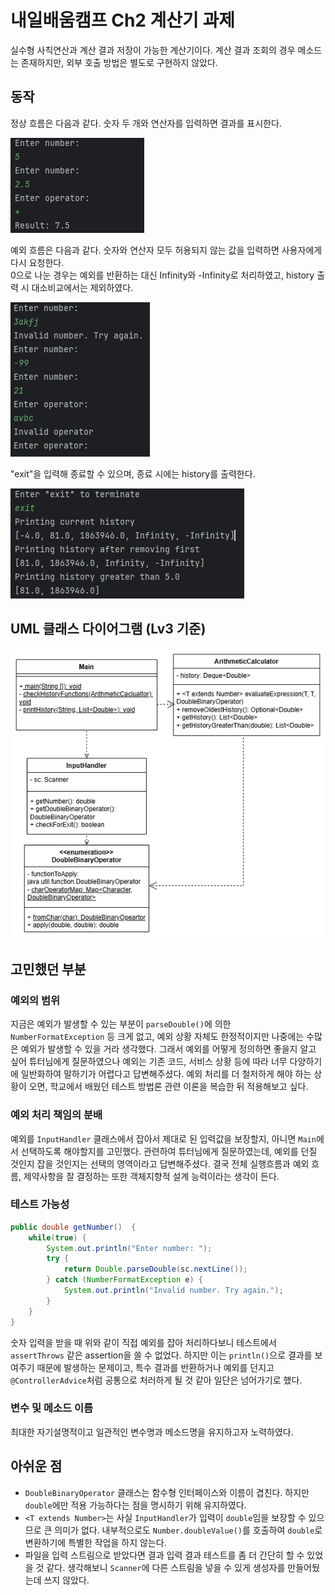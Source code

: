 # 내일배움캠프 Ch2 계산기 과제
실수형 사칙연산과 계산 결과 저장이 가능한 계산기이다. 계산 결과 조회의 경우 메소드는 존재하지만, 외부 호출 방법은 별도로 구현하지 않았다.

## 동작
정상 흐름은 다음과 같다. 숫자 두 개와 연산자를 입력하면 결과를 표시한다.

![normal_flow.jpg](images/normal_flow.jpg)

예외 흐름은 다음과 같다. 숫자와 연산자 모두 허용되지 않는 값을 입력하면 사용자에게 다시 요청한다. \
0으로 나눈 경우는 예외를 반환하는 대신 Infinity와 -Infinity로 처리하였고, history 출력 시 대소비교에서는 제외하였다.

![wrong_inputs.jpg](images/wrong_inputs.jpg)

"exit"을 입력해 종료할 수 있으며, 종료 시에는 history를 출력한다.

![show_history.jpg](images/show_history.jpg)

## UML 클래스 다이어그램 (Lv3 기준)

![CalculatorClassDiagram.jpg](images/CalculatorClassDiagram.jpg)

## 고민했던 부분
### 예외의 범위
지금은 예외가 발생할 수 있는 부분이 `parseDouble()`에 의한 `NumberFormatException` 등 크게 없고, 예외 상황 자체도 한정적이지만 나중에는 수많은 예외가 발생할 수 있을 거라 생각했다. 그래서 예외를 어떻게 정의하면 좋을지 알고 싶어 튜터님에게 질문하였으나 예외는 기존 코드, 서비스 상황 등에 따라 너무 다양하기에 일반화하여 말하기가 어렵다고 답변해주셨다. 예외 처리를 더 철저하게 해야 하는 상황이 오면, 학교에서 배웠던 테스트 방법론 관련 이론을 복습한 뒤 적용해보고 싶다.  

### 예외 처리 책임의 분배
예외를 `InputHandler` 클래스에서 잡아서 제대로 된 입력값을 보장할지, 아니면 `Main`에서 선택하도록 해야할지를 고민했다. 관련하여 튜터님에게 질문하였는데, 예외를 던질 것인지 잡을 것인지는 선택의 영역이라고 답변해주셨다. 결국 전체 실행흐름과 예외 흐름, 제약사항을 잘 결정하는 또한 객체지향적 설계 능력이라는 생각이 든다.

### 테스트 가능성
```java
public double getNumber()  {
    while(true) {
        System.out.println("Enter number: ");
        try {
            return Double.parseDouble(sc.nextLine());
        } catch (NumberFormatException e) {
            System.out.println("Invalid number. Try again.");
        }
    }
}
```
숫자 입력을 받을 때 위와 같이 직접 예외를 잡아 처리하다보니 테스트에서 `assertThrows` 같은 assertion을 쓸 수 없었다. 하지만 이는 `println()`으로 결과를 보여주기 때문에 발생하는 문제이고, 특수 결과를 반환하거나 예외를 던지고 `@ControllerAdvice`처럼 공통으로 처러하게 될 것 같아 일단은 넘어가기로 했다.

### 변수 및 메소드 이름
최대한 자기설명적이고 일관적인 변수명과 메소드명을 유지하고자 노력하였다.

## 아쉬운 점
* `DoubleBinaryOperator` 클래스는  함수형 인터페이스와 이름이 겹친다. 하지만 `double`에만 적용 가능하다는 점을 명시하기 위해 유지하였다.
* `<T extends Number>`는 사실 `InputHandler`가 입력이 `double`임을 보장할 수 있으므로 큰 의미가 없다. 내부적으로도 `Number.doubleValue()`를 호출하여 `double`로 변환하기에 특별한 작업을 하지 않는다.
* 파일을 입력 스트림으로 받았다면 결과 입력 결과 테스트를 좀 더 간단히 할 수 있었을 것 같다. 생각해보니 `Scanner`에 다른 스트림을 넣을 수 있게 생성자를 만들어뒀는데 쓰지 않았다.
